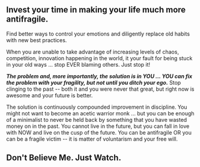 ## Invest your time in making your life much more antifragile. 

Find better ways to control your emotions and diligently replace old habits with new best practices.

When you are unable to take advantage of increasing levels of chaos, competition, innovation happening in the world, it your fault for being stuck in your old ways ... stop EVER blaming others. Just stop it!

***The problem and, more importantly, the solution is in YOU ... YOU can fix the problem with your fragility, but not until you ditch your ego.*** Stop clinging to the past -- both it and you were never that great, but right now is awesome and your future is better. 

The solution is continuously compounded improvement in discipline. You might not want to become an acetic warrior monk ... but you can be enough of a minimalist to never be held back by something that you have wasted money on in the past. You cannot live in the future, but you can fall in love with NOW and live on the cusp of the future. You can be antifragile OR you can be a fragile victim -- it is matter of voluntarism and your free will.

## Don't Believe Me. Just Watch.

